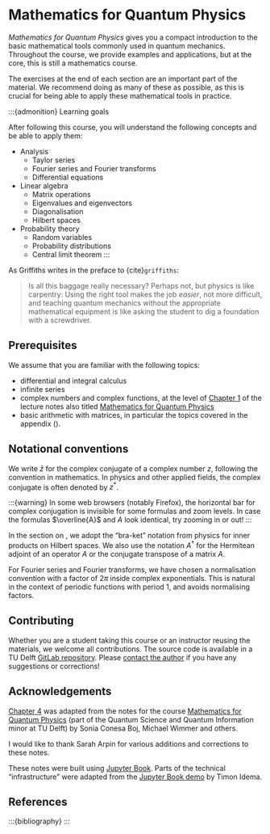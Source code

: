 # Mathematics for Quantum Physics

*Mathematics for Quantum Physics* gives you a compact introduction
to the basic mathematical tools commonly used in quantum mechanics.
Throughout the course, we provide examples and applications, but at
the core, this is still a mathematics course. 

The exercises at the end of each section are an important part of the
material.  We recommend doing as many of these as possible, as this is
crucial for being able to apply these mathematical tools in practice.

:::{admonition} Learning goals

After following this course, you will understand the following
concepts and be able to apply them:
- Analysis
  - Taylor series
  - Fourier series and Fourier transforms
  - Differential equations
- Linear algebra
  - Matrix operations
  - Eigenvalues and eigenvectors
  - Diagonalisation
  - Hilbert spaces
- Probability theory
  - Random variables
  - Probability distributions
  - Central limit theorem
:::

As Griffiths writes in the preface to {cite}`griffiths`:

> Is all this baggage really necessary?  Perhaps not, but physics is
> like carpentry: Using the right tool makes the job *easier*, not
> more difficult, and teaching quantum mechanics without the
> appropriate mathematical equipment is like asking the student to dig
> a foundation with a screwdriver.

## Prerequisites

We assume that you are familiar with the following topics:

- differential and integral calculus
- infinite series
- complex numbers and complex functions, at the level of [Chapter
  1](https://mathforquantum.quantumtinkerer.tudelft.nl/1_complex_numbers/)
  of the lecture notes also titled [Mathematics for Quantum
  Physics](https://mathforquantum.quantumtinkerer.tudelft.nl/)
- basic arithmetic with matrices, in particular the topics covered in
  the appendix ([](basic-matrix-arithmetic)).

## Notational conventions

We write $\bar z$ for the complex conjugate of a complex number $z$,
following the convention in mathematics.  In physics and other applied
fields, the complex conjugate is often denoted by $z^*$.

:::{warning}
In some web browsers (notably Firefox), the horizontal bar for complex
conjugation is invisible for some formulas and zoom levels.  In case
the formulas $\overline{A}$ and $A$ look identical, try zooming in or
out!
:::

In the section on [](hilbert-spaces-and-operators), we adopt the
“bra-ket” notation from physics for inner products on Hilbert spaces.
We also use the notation $A^\dagger$ for the Hermitean adjoint of an
operator $A$ or the conjugate transpose of a matrix $A$.

For Fourier series and Fourier transforms, we have chosen a
normalisation convention with a factor of $2\pi$ inside complex
exponentials.  This is natural in the context of periodic functions
with period 1, and avoids normalising factors.

## Contributing

Whether you are a student taking this course or an instructor reusing
the materials, we welcome all contributions.  The source code is
available in a TU Delft [GitLab
repository](https://gitlab.tudelft.nl/peterbruin/MQP/).  Please
[contact the author](mailto:P.J.Bruin@math.leidenuniv.nl) if you have
any suggestions or corrections!

## Acknowledgements

[Chapter 4](differential-equations) was adapted from the notes for the
course [Mathematics for Quantum
Physics](https://mathforquantum.quantumtinkerer.tudelft.nl/) (part of
the Quantum Science and Quantum Information minor at TU Delft) by
Sonia Conesa Boj, Michael Wimmer and others.

I would like to thank Sarah Arpin for various additions and
corrections to these notes.

These notes were built using [Jupyter Book](https://jupyterbook.org/).
Parts of the technical “infrastructure” were adapted from the [Jupyter
Book demo](https://idemalab.tudelft.nl/jupyterbookdemo/) by Timon
Idema.

## References

:::{bibliography}
:::
